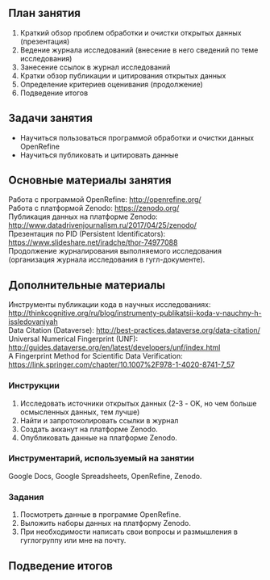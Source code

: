 ## План занятия     
1. Краткий обзор проблем обработки и очистки открытых данных (презентация)               
2. Ведение журнала исследований (внесение в него сведений по теме исследования)   
3. Занесение ссылок в журнал исследований    
4. Кратки обзор публикации и цитирования открытых данных
5. Определение критериев оценивания (продолжение)
6. Подведение итогов     

## Задачи занятия
- Научиться пользоваться программой обработки и очистки данных OpenRefine
- Научиться публиковать и цитировать данные

## Основные материалы занятия
Работа с программой OpenRefine: http://openrefine.org/       
Работа с платформой Zenodo: https://zenodo.org/     
Публикация данных на платформе Zenodo: http://www.datadrivenjournalism.ru/2017/04/25/zenodo/       
Презентация по PID (Persistent Identificators): https://www.slideshare.net/iradche/thor-74977088     
Продолжение журналирования выполняемого исследования (организация журнала исследования в гугл-документе).       

## Дополнительные материалы
Инструменты публикации кода в научных исследованиях: http://thinkcognitive.org/ru/blog/instrumenty-publikatsii-koda-v-nauchny-h-issledovaniyah     
Data Citation (Dataverse): http://best-practices.dataverse.org/data-citation/     
Universal Numerical Fingerprint (UNF): http://guides.dataverse.org/en/latest/developers/unf/index.html     
A Fingerprint Method for Scientific Data Verification: https://link.springer.com/chapter/10.1007%2F978-1-4020-8741-7_57     

### Инструкции   
1. Исследовать источники открытых данных (2-3 - OK, но чем больше осмысленных данных, тем лучше)
2. Найти и запротоколировать ссылки в журнал 
3. Создать акканут на платформе Zenodo.
4. Опубликовать данные на платформе Zenodo.
     

### Инструментарий, используемый на занятии
Google Docs, Google Spreadsheets, OpenRefine, Zenodo.

### Задания
1. Посмотреть данные в программе OpenRefine.
2. Выложить наборы данных на платформу Zenodo.
3. При необходимости написать свои вопросы и размышления в гуглогруппу или мне на почту.

## Подведение итогов
